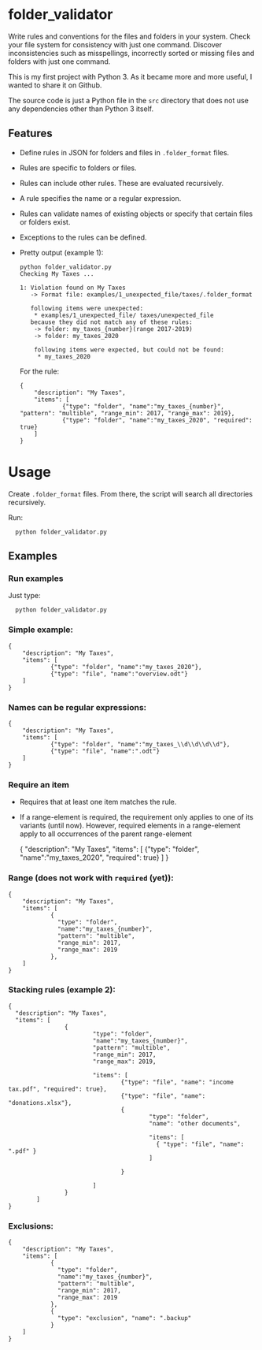 # folder_validator

Write rules and conventions for the files and folders in your system. Check your file system for consistency with just one command. Discover inconsistencies such as misspellings, incorrectly sorted or missing files and folders with just one command.

This is my first project with Python 3. As it became more and more useful, I wanted to share it on Github.

The source code is just a Python file in the `src` directory that does not use any dependencies other than Python 3 itself.

## Features

* Define rules in JSON for folders and files in `.folder_format` files.
* Rules are specific to folders or files.
* Rules can include other rules. These are evaluated recursively.
* A rule specifies the name or a regular expression.
* Rules can validate names of existing objects or specify that certain files or folders exist.
* Exceptions to the rules can be defined.
* Pretty output (example 1):

      python folder_validator.py
      Checking My Taxes ...

      1: Violation found on My Taxes
         -> Format file: examples/1_unexpected_file/taxes/.folder_format

         following items were unexpected:
          * examples/1_unexpected_file/ taxes/unexpected_file
         because they did not match any of these rules:
          -> folder: my_taxes_{number}(range 2017-2019)
          -> folder: my_taxes_2020

          following items were expected, but could not be found:
           * my_taxes_2020

  For the rule:

      {
          "description": "My Taxes",
          "items": [
                  {"type": "folder", "name":"my_taxes_{number}", "pattern": "multible", "range_min": 2017, "range_max": 2019},
                  {"type": "folder", "name":"my_taxes_2020", "required": true}
          ]
      }

# Usage

Create `.folder_format` files.
From there, the script will search all directories recursively.

Run:

      python folder_validator.py

## Examples

### Run examples

Just type:

      python folder_validator.py

### Simple example:

    {
        "description": "My Taxes",
        "items": [
                {"type": "folder", "name":"my_taxes_2020"},
                {"type": "file", "name":"overview.odt"}
        ]
    }

### Names can be regular expressions:

    {
        "description": "My Taxes",
        "items": [
                {"type": "folder", "name":"my_taxes_\\d\\d\\d\\d"},
                {"type": "file", "name":".odt"}
        ]
    }


### Require an item

* Requires that at least one item matches the rule.
* If a range-element is required, the requirement only applies to one of its variants (until now). However, required elements in a range-element apply to all occurrences of the parent range-element


    {
        "description": "My Taxes",
        "items": [
                {"type": "folder", "name":"my_taxes_2020", "required": true}
        ]
    }


### Range (does not work with `required` (yet)):

    {
        "description": "My Taxes",
        "items": [
                {
                  "type": "folder",
                  "name":"my_taxes_{number}",
                  "pattern": "multible",
                  "range_min": 2017,
                  "range_max": 2019
                },
        ]
    }


### Stacking rules (example 2):

    {
      "description": "My Taxes",
      "items": [
                    {
                            "type": "folder",
                            "name":"my_taxes_{number}",
                            "pattern": "multible",
                            "range_min": 2017,
                            "range_max": 2019,

                            "items": [
                                    {"type": "file", "name": "income tax.pdf", "required": true},
                                    {"type": "file", "name": "donations.xlsx"},
                                    {
                                            "type": "folder",
                                            "name": "other documents",

                                            "items": [
                                              { "type": "file", "name": ".pdf" }
                                            ]

                                    }

                            ]
                    }
            ]
    }

### Exclusions:

    {
        "description": "My Taxes",
        "items": [
                {
                  "type": "folder",
                  "name":"my_taxes_{number}",
                  "pattern": "multible",
                  "range_min": 2017,
                  "range_max": 2019
                },
                {
                  "type": "exclusion", "name": ".backup"
                }
        ]
    }
